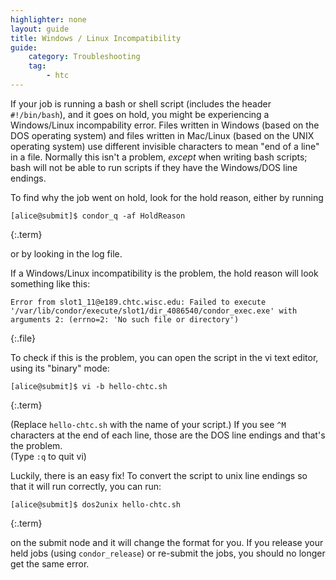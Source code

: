 ```yaml
---
highlighter: none
layout: guide
title: Windows / Linux Incompatibility
guide:
    category: Troubleshooting
    tag:
        - htc
---
```



If your job is running a bash or shell script (includes the header
`#!/bin/bash`), and it goes on hold, you might be experiencing a
Windows/Linux incompability error. Files written in Windows (based on
the DOS operating system) and files written in Mac/Linux (based on the
UNIX operating system) use different invisible characters to mean \"end
of a line\" in a file. Normally this isn\'t a problem, *except* when
writing bash scripts; bash will not be able to run scripts if they have
the Windows/DOS line endings.

To find why the job went on hold, look for the hold reason, either by
running

``` 
[alice@submit]$ condor_q -af HoldReason
```
{:.term}

or by looking in the log file.

If a Windows/Linux incompatibility is the problem, the hold reason will
look something like this:

``` 
Error from slot1_11@e189.chtc.wisc.edu: Failed to execute 
'/var/lib/condor/execute/slot1/dir_4086540/condor_exec.exe' with 
arguments 2: (errno=2: 'No such file or directory')
```
{:.file}

To check if this is the problem, you can open the script in the vi text
editor, using its \"binary\" mode:

``` 
[alice@submit]$ vi -b hello-chtc.sh
```
{:.term}

(Replace `hello-chtc.sh` with the name of your script.) If you see `^M`
characters at the end of each line, those are the DOS line endings and
that\'s the problem.\
(Type `:q` to quit vi)

Luckily, there is an easy fix! To convert the script to unix line
endings so that it will run correctly, you can run:

``` 
[alice@submit]$ dos2unix hello-chtc.sh
```
{:.term}

on the submit node and it will change the format for you. If you release
your held jobs (using `condor_release`) or re-submit the jobs, you
should no longer get the same error.

